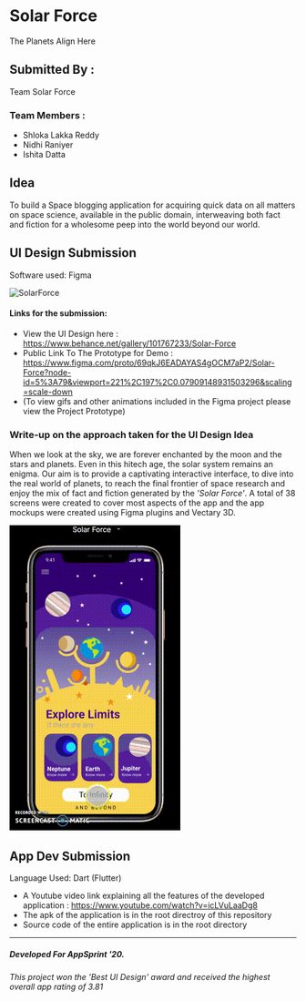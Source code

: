 # Solar Force
The Planets Align Here

## Submitted By : 
Team Solar Force

### Team Members : 
- Shloka Lakka Reddy
- Nidhi Raniyer
- Ishita Datta

## Idea
To build a Space blogging application for acquiring quick data on all matters on space science, available in the public domain, interweaving both fact and fiction for a wholesome peep into the world beyond our world.

## UI Design Submission
Software used: Figma


![SolarForce](Overview.png)

#### Links for the submission:
- View the UI Design here : https://www.behance.net/gallery/101767233/Solar-Force
- Public Link To The Prototype for Demo : https://www.figma.com/proto/69qkJ6EADAYAS4gOCM7aP2/Solar-Force?node-id=5%3A79&viewport=221%2C197%2C0.07909148931503296&scaling=scale-down
- (To view gifs and other animations included in the Figma project please view the Project Prototype)
  
### Write-up on the approach taken for the UI Design Idea
When we look at the sky, we are forever enchanted by the moon and the stars and planets. Even in this hitech age, the solar system remains an enigma. Our aim is to provide a captivating  interactive interface, to dive into the real world of planets, to reach the final frontier of space research and enjoy the mix of fact and fiction generated by the _'Solar Force'_. A total of 38 screens were created to cover most aspects of the app and the app mockups were created using Figma plugins and Vectary 3D.


![SolarForce](Prototype.gif)

## App Dev Submission
Language Used: Dart (Flutter)

- A Youtube video link explaining all the features of the developed application : https://www.youtube.com/watch?v=icLVuLaaDg8
- The apk of the application is in the root directroy of this repository
- Source code of the entire application is in the root directory
---
 ##### Developed For AppSprint '20.
_This project won the 'Best UI Design' award and received the highest overall app rating of 3.81_
